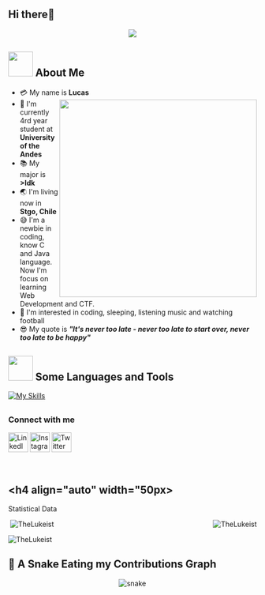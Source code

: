 ## Hi there👋
<p align="center">
  <a href="https://github.com/DenverCoder1/readme-typing-svg"><img src="https://readme-typing-svg.herokuapp.com?font=Time+New+Roman&color=cyan&size=25&center=true&vCenter=true&width=600&height=100&lines=Welcome+compañero+enfasis+6.5+Cheer;++;Self-taught+Front-End+Developer,;Computer+Science+Student,;CTF+Newbie,;Active+Learner/Researcher,;Love+to+learn+new+stuffs..<3"></a>
</p>

## <img src="https://raw.githubusercontent.com/nixin72/nixin72/master/wave.gif" width="50px"></img> About Me

- :credit_card: My name is **Lucas** <img src="https://i.pinimg.com/originals/df/1a/ff/df1aff8395678d11b99b575f0e3b19d5.gif" width="400" align="right"/>
- :school: I'm currently 4rd year student at **University of the Andes**
- :books: My major is **>Idk**
- :earth_asia: I'm living now in **Stgo, Chile**
- :sweat_smile: I'm a newbie in coding, know C and Java language. Now I'm focus on learning Web Development and CTF.
- :monocle_face: I'm interested in coding, sleeping, listening music and watching football
- :sunglasses: My quote is ***"It's never too late - never too late to start over, never too late to be happy"*** 

## <img src="https://media2.giphy.com/media/QssGEmpkyEOhBCb7e1/giphy.gif?cid=ecf05e47a0n3gi1bfqntqmob8g9aid1oyj2wr3ds3mg700bl&rid=giphy.gif" width="50px"> Some Languages and Tools
[![My Skills](https://skillicons.dev/icons?i=c,cpp,py,js,html,css,bootstrap,postgres,ruby,ubuntu,react,latex,git,github,azure,nodejs,figma,arduino&theme=dark)](https://skillicons.dev)
<br>
## <h3 align="auto">Connect with me</h3>
<p align="left">
  <a href="TU_LINKEDIN" target="_blank"><img src="https://skillicons.dev/icons?i=linkedin" width="40" title="LinkedIn"/></a>
  <a href="TU_INSTAGRAM" target="_blank"><img src="https://skillicons.dev/icons?i=instagram" width="40" title="Instagram"/></a>
  <a href="TU_TWITTER" target="_blank"><img src="https://skillicons.dev/icons?i=twitter" width="40" title="Twitter"/></a>
</p>
<br>

## <h4 align="auto" width="50px></h4> Statistical Data
<p><img align="right"
    src="https://github-readme-stats.vercel.app/api/top-langs?username=TheLukeist&show_icons=true&locale=en&bg_color=0d1117&text_color=ffffff&layout=compact"
    alt="TheLukeist" 
    bg_color=#808080/></p>
<p>&nbsp;<img align="auto" src="https://github-readme-stats.vercel.app/api?username=TheLukeist&show_icons=true&locale=en&bg_color=0d1117&text_color=ffffff&repo=convoychat"
    alt="TheLukeist" /></p>
<p><img align="left" src="https://github-readme-streak-stats.herokuapp.com/?user=TheLukeist&theme=dark&background=0d1117&date_format=M%20j%5B%2C%20Y%5D" alt="TheLukeist" /></p>
<br>


## 🐍 A Snake Eating my Contributions Graph	
<div align="center">
  <img src="https://raw.githubusercontent.com/TheLukeist/TheLukeist/output/github-contribution-grid-snake.svg" alt="snake"/>
</div>
